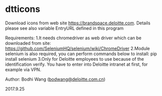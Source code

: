 # dtticons
Download icons from web site https://brandspace.deloitte.com. Details please see also variable EntryURL defined in this program


Requirements:
1.It needs chromedriver as web driver which can be downloaded from site:
https://github.com/SeleniumHQ/selenium/wiki/ChromeDriver
2.Module selenium is also required, you can perform commands below to install:
pip install selenium
3.Only for Deloitte employees to use because of the identification verify.
You have to enter into Deloitte intranet at first, for example via VPN.

Author:
Bodhi Wang (bodwang@deloitte.com.cn)

2017.9.25
